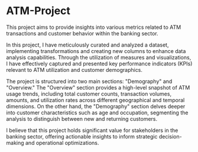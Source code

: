 # ATM-Project

This project aims to provide insights into various metrics related to ATM transactions and customer behavior within the banking sector.

In this project, I have meticulously curated and analyzed a dataset, implementing transformations and creating new columns to enhance data analysis capabilities. Through the utilization of measures and visualizations, I have effectively captured and presented key performance indicators (KPIs) relevant to ATM utilization and customer demographics.

The project is structured into two main sections: "Demography" and "Overview." The "Overview" section provides a high-level snapshot of ATM usage trends, including total customer counts, transaction volumes, amounts, and utilization rates across different geographical and temporal dimensions. On the other hand, the "Demography" section delves deeper into customer characteristics such as age and occupation, segmenting the analysis to distinguish between new and returning customers.

I believe that this project holds significant value for stakeholders in the banking sector, offering actionable insights to inform strategic decision-making and operational optimizations.

 
